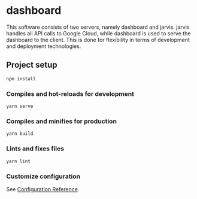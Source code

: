 # dashboard

This software consists of two servers, namely dashboard and jarvis. jarvis handles all API calls to Google Cloud, while dashboard is used to serve the dashboard to the client. This is done for flexibility in terms of development and deployment technologies.

## Project setup
```
npm install
```

### Compiles and hot-reloads for development
```
yarn serve
```

### Compiles and minifies for production
```
yarn build
```

### Lints and fixes files
```
yarn lint
```

### Customize configuration
See [Configuration Reference](https://cli.vuejs.org/config/).
